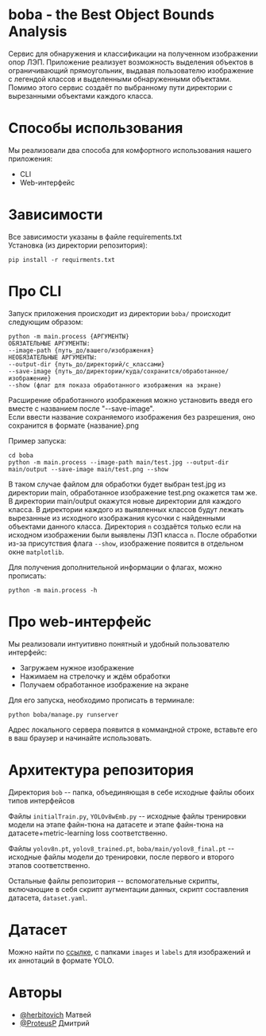 
# boba - the Best Object Bounds Analysis

Сервис для обнаружения и классификации на полученном изображении опор ЛЭП. Приложение реализует возможность выделения объектов в ограничивающий прямоугольник, выдавая пользователю изображение с легендой классов и выделенными обнаруженными объектами.
Помимо этого сервис создаёт по выбранному пути директории с вырезанными объектами каждого класса.

# Способы использования
Мы реализовали два способа для комфортного использования нашего приложения:
* CLI
* Web-интерфейс

# Зависимости
Все зависимости указаны в файле requirements.txt  
Установка (из директории репозитория):  
```shell
pip install -r requirments.txt
```

# Про CLI

Запуск приложения происходит из директории ```boba/``` происходит следующим образом:
```shell
python -m main.process {АРГУМЕНТЫ} 
ОБЯЗАТЕЛЬНЫЕ АРГУМЕНТЫ:  
--image-path {путь_до/вашего/изображения}  
НЕОБЯЗАТЕЛЬНЫЕ АРГУМЕНТЫ:  
--output-dir {путь_до/директорий/с_классами}  
--save-image {путь_до/директории/куда/сохранится/обработанное/изображение}  
--show (флаг для показа обработанного изображения на экране)
```
Расширение обработанного изображения можно установить введя его вместе с названием  после "--save-image".  
Если ввести название сохраняемого изображения без разрешения, оно сохранится в формате {название}.png

Пример запуска:  
```shell
cd boba 
python -m main.process --image-path main/test.jpg --output-dir main/output --save-image main/test.png --show
```
В таком случае файлом для обработки будет выбран test.jpg из директории main, обработанное изображение test.png окажется там же. В директории main/output окажутся новые директории для каждого класса. В директории каждого из выявленных классов будут лежать вырезанные из исходного изображания кусочки с найденными объектами данного класса. Директория ```n```  создаётся только если на исходном изображении были выявлены ЛЭП класса ```n```. После обработки из-за присутствия флага `--show`, изображение появится в отдельном окне `matplotlib`. 

Для получения дополнительной информации о флагах, можно прописать:
```shell
python -m main.process -h
```
# Про web-интерфейс
Мы реализовали интуитивно понятный и удобный пользователю интерфейс:  
* Загружаем нужное изображение
* Нажимаем на стрелочку и ждём обработки
* Получаем обработанное изображение на экране

Для его запуска, необходимо прописать в терминале:
```shell
python boba/manage.py runserver
```
Адрес локального сервера появится в коммандной строке, вставьте его в ваш браузер и начинайте использовать.
# Архитектура репозитория
Директория `bob` -- папка, объединяющая в себе исходные файлы обоих типов интерфейсов

Файлы `initialTrain.py`, `YOLOv8wEmb.py` -- исходные файлы тренировки модели на этапе файн-тюна на датасете и этапе файн-тюна на датасете+metric-learning loss соответственно. 

Файлы `yolov8n.pt`, `yolov8_trained.pt`, `boba/main/yolov8_final.pt` -- исходные файлы модели до тренировки, после первого и второго этапов соответственно.

Остальные файлы репозитория -- вспомогательные скрипты, включающие в себя скрипт аугментации данных, скрипт составления датасета, `dataset.yaml`.

# Датасет
Можно найти по [ссылке](https://drive.google.com/drive/folders/1Z2s9AZwCB5_lpNqKSa0gJaqVAp1z8Zld), с папками `images` и `labels` для изображений и их аннотаций в формате YOLO.
# Авторы 

- [@herbitovich](https://www.github.com/herbitovich) Матвей
- [@ProteusP](https://github.com/ProteusP) Дмитрий
